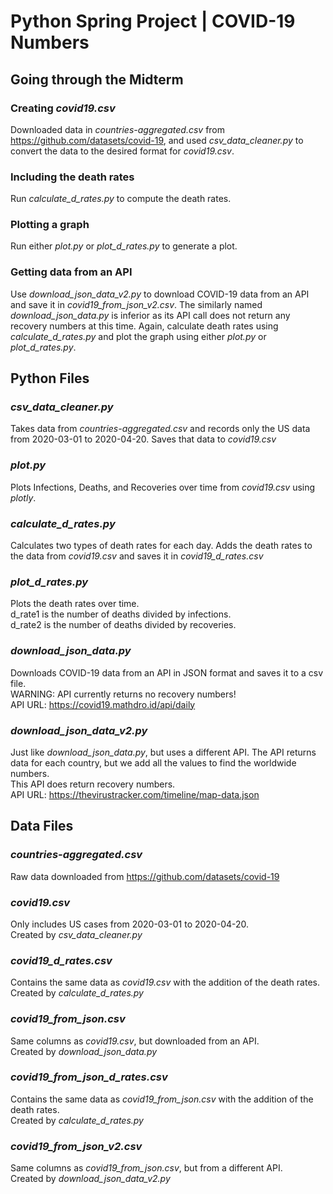 # Python Spring Project | COVID-19 Numbers
## Going through the Midterm
### Creating _covid19.csv_
Downloaded data in _countries-aggregated.csv_ from https://github.com/datasets/covid-19,
and used _csv_data_cleaner.py_ to convert the data to the desired format for _covid19.csv_.
### Including the death rates
Run _calculate_d_rates.py_ to compute the death rates.
### Plotting a graph
Run either _plot.py_ or _plot_d_rates.py_ to generate a plot.
### Getting data from an API
Use _download_json_data_v2.py_ to download COVID-19 data from an API and save it in _covid19_from_json_v2.csv_.
The similarly named _download_json_data.py_ is inferior as its API call does not return any recovery numbers at this time.
Again, calculate death rates using _calculate_d_rates.py_ and plot the graph using either _plot.py_ or _plot_d_rates.py_.
## Python Files
### _csv_data_cleaner.py_
Takes data from _countries-aggregated.csv_ and records only the US data from 2020-03-01 to 2020-04-20.
Saves that data to _covid19.csv_
### _plot.py_
Plots Infections, Deaths, and Recoveries over time from _covid19.csv_ using _plotly_.
### _calculate_d_rates.py_
Calculates two types of death rates for each day.
Adds the death rates to the data from _covid19.csv_ and saves it in _covid19_d_rates.csv_
### _plot_d_rates.py_
Plots the death rates over time.  
d_rate1 is the number of deaths divided by infections.  
d_rate2 is the number of deaths divided by recoveries.
### _download_json_data.py_
Downloads COVID-19 data from an API in JSON format and saves it to a csv file.  
WARNING: API currently returns no recovery numbers!  
API URL: https://covid19.mathdro.id/api/daily
### _download_json_data_v2.py_
Just like _download_json_data.py_, but uses a different API. The API returns data for each country, but we add all the values to find the worldwide numbers.  
This API does return recovery numbers.  
API URL: https://thevirustracker.com/timeline/map-data.json
## Data Files
### _countries-aggregated.csv_
Raw data downloaded from https://github.com/datasets/covid-19
### _covid19.csv_
Only includes US cases from 2020-03-01 to 2020-04-20.  
Created by _csv_data_cleaner.py_
### _covid19_d_rates.csv_
Contains the same data as _covid19.csv_ with the addition of the death rates.  
Created by _calculate_d_rates.py_
### _covid19_from_json.csv_
Same columns as _covid19.csv_, but downloaded from an API.  
Created by _download_json_data.py_
### _covid19_from_json_d_rates.csv_
Contains the same data as _covid19_from_json.csv_ with the addition of the death rates.  
Created by _calculate_d_rates.py_
### _covid19_from_json_v2.csv_
Same columns as _covid19_from_json.csv_, but from a different API.  
Created by _download_json_data_v2.py_